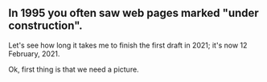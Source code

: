## In 1995 you often saw web pages marked "under construction".  

Let's see how long it takes me to finish the first draft in 2021; it's now 12 February, 2021.

Ok, first thing is that we need a picture.
